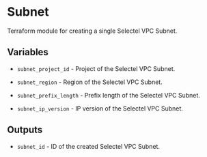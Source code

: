 # Subnet

Terraform module for creating a single Selectel VPC Subnet.

## Variables

  * `subnet_project_id` - Project of the Selectel VPC Subnet.

  * `subnet_region` - Region of the Selectel VPC Subnet.

  * `subnet_prefix_length` - Prefix length of the Selectel VPC Subnet.

  * `subnet_ip_version` - IP version of the Selectel VPC Subnet.

## Outputs

  * `subnet_id` - ID of the created Selectel VPC Subnet.